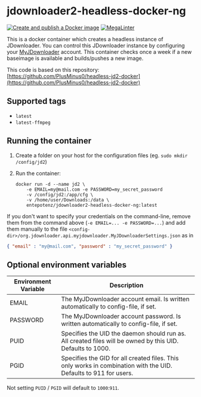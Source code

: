 <!-- markdownlint-disable MD013 -->
# jdownloader2-headless-docker-ng

[![Create and publish a Docker image](https://github.com/Entepotenz/jdownloader2-headless-docker-ng/actions/workflows/docker-image.yml/badge.svg)](https://github.com/Entepotenz/jdownloader2-headless-docker-ng/actions/workflows/docker-image.yml)
[![MegaLinter](https://github.com/Entepotenz/jdownloader2-headless-docker-ng/actions/workflows/megalinter.yml/badge.svg)](https://github.com/Entepotenz/jdownloader2-headless-docker-ng/actions/workflows/megalinter.yml)

This is a docker container which creates a headless instance of JDownloader.
You can control this JDownloader instance by configuring your [MyJDownloader](https://my.jdownloader.org/) account.
This container checks once a week if a new baseimage is available and builds/pushes a new image.

This code is based on this repository: [https://github.com/PlusMinus0/headless-jd2-docker](https://github.com/PlusMinus0/headless-jd2-docker)

## Supported tags

* `latest`
* `latest-ffmpeg`

## Running the container

1. Create a folder on your host for the configuration files (eg. `sudo mkdir /config/jd2`)
1. Run the container:

    ```shell
    docker run -d --name jd2 \
        -e EMAIL=my@mail.com -e PASSWORD=my_secret_password
        -v /config/jd2:/app/cfg \
        -v /home/user/Downloads:/data \
        entepotenz/jdownloader2-headless-docker-ng:latest
    ```

If you don't want to specify your credentials on the command-line, remove them from the command above (`-e EMAIL=... -e PASSWORD=...`)
and add them manually to the file `<config-dir>/org.jdownloader.api.myjdownloader.MyJDownloaderSettings.json` as in

```json
{ "email" : "my@mail.com", "password" : "my_secret_password" }
```

## Optional environment variables

Environment Variable | Description
---------------------|------------
EMAIL                | The MyJDownloader account email. Is written automatically to config-file, if set.
PASSWORD             | The MyJDownloader account password. Is written automatically to config-file, if set.
PUID                 | Specifies the UID the daemon should run as. All created files will be owned by this UID. Defaults to 1000.
PGID                 | Specifies the GID for all created files. This only works in combination with the UID. Defaults to 911 for users.

Not setting `PUID` / `PGID` will default to `1000`:`911`.
